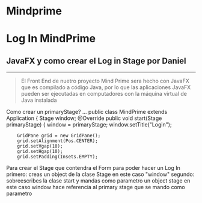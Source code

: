 # Mindprime


Log In MindPrime
==========

## JavaFX y como crear el Log in Stage por Daniel
----------
>El Front End de nuetro proyecto Mind Prime sera hecho con JavaFX  que es compilado a código Java,
por lo que las aplicaciones JavaFX pueden ser ejecutadas en computadores 
con la máquina virtual de Java instalada 



Como crear un primaryStage?
...
public class MindPrime extends Application {
    Stage window;
    @Override
    public void start(Stage primaryStage) {
        window = primaryStage;
        window.setTitle("Login");
        
        GridPane grid = new GridPane();
        grid.setAlignment(Pos.CENTER);
        grid.setVgap(10);
        grid.setHgap(10);
        grid.setPadding(Insets.EMPTY);

Para crear el Stage que contendra el Form para poder hacer un Log In 
primero: creas un object  de la clase Stage en este caso "window"
segundo: sobreescribes la clase start y mandas como parametro un object stage
en este caso window hace referencia al primary stage que se mando como parametro
